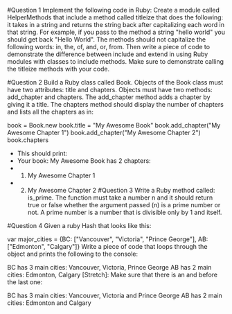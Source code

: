 #Question 1
Implement the following code in Ruby: Create a module called HelperMethods that include a method called titleize that does the following: it takes in a string and returns the string back after capitalizing each word in that string. For example, if you pass to the method a string "hello world" you should get back "Hello World". The methods should not capitalize the following words: in, the, of, and, or, from. Then write a piece of code to demonstrate the difference between include and extend in using Ruby modules with classes to include methods. Make sure to demonstrate calling the titleize methods with your code.

#Question 2
Build a Ruby class called Book. Objects of the Book class must have two attributes: title and chapters. Objects must have two methods: add_chapter and chapters. The add_chapter method adds a chapter by giving it a title. The chapters method should display the number of chapters and lists all the chapters as in:

book = Book.new
book.title = "My Awesome Book"
book.add_chapter("My Awesome Chapter 1")
book.add_chapter("My Awesome Chapter 2")
book.chapters
- This should print:
- Your book: My Awesome Book has 2 chapters:
- 1. My Awesome Chapter 1
- 2. My Awesome Chapter 2
#Question 3
Write a Ruby method called: is_prime. The function must take a number n and it should return true or false whether the argument passed (n) is a prime number or not. A prime number is a number that is divisible only by 1 and itself.

#Question 4
Given a ruby Hash that looks like this:

var major_cities = {BC: ["Vancouver", "Victoria", "Prince George"], AB: ["Edmonton", "Calgary"]}
Write a piece of code that loops through the object and prints the following to the console:

BC has 3 main cities: Vancouver, Victoria, Prince George
AB has 2 main cities: Edmonton, Calgary
[Stretch]: Make sure that there is an and before the last one:

BC has 3 main cities: Vancouver, Victoria and Prince George
AB has 2 main cities: Edmonton and Calgary
